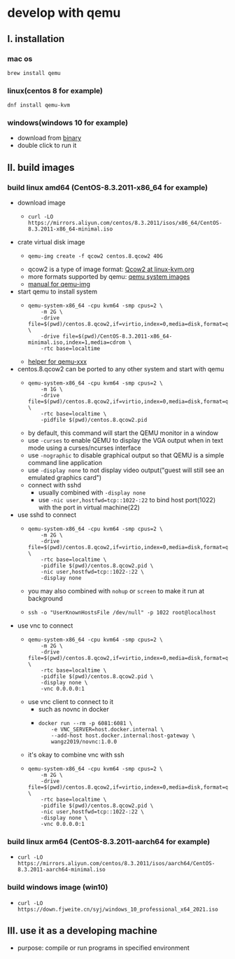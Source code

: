 # develop with qemu

## I. installation

### mac os

```shell
brew install qemu
```

### linux(centos 8 for example)

```shell
dnf install qemu-kvm
```

### windows(windows 10 for example)

* download from [binary](https://qemu.weilnetz.de/w64/)
* double click to run it

## II. build images

### build linux amd64 (CentOS-8.3.2011-x86_64 for example)

* download image
    + ```shell
      curl -LO https://mirrors.aliyun.com/centos/8.3.2011/isos/x86_64/CentOS-8.3.2011-x86_64-minimal.iso
      ```
* crate virtual disk image
    + ```shell
      qemu-img create -f qcow2 centos.8.qcow2 40G
      ```
    + qcow2 is a type of image format: [Qcow2 at linux-kvm.org](https://www.linux-kvm.org/page/Qcow2)
    + more formats supported by qemu: [qemu system images](https://qemu-project.gitlab.io/qemu/system/images.html)
    + [manual for qemu-img](https://qemu-project.gitlab.io/qemu/tools/qemu-img.html)
* start qemu to install system
    + ```shell
      qemu-system-x86_64 -cpu kvm64 -smp cpus=2 \
          -m 2G \
          -drive file=$(pwd)/centos.8.qcow2,if=virtio,index=0,media=disk,format=qcow2 \
          -drive file=$(pwd)/CentOS-8.3.2011-x86_64-minimal.iso,index=1,media=cdrom \
          -rtc base=localtime
      ```
    + [helper for qemu-xxx](https://qemu-project.gitlab.io/qemu/system/invocation.html#hxtool-0)
* centos.8.qcow2 can be ported to any other system and start with qemu
    + ```shell
      qemu-system-x86_64 -cpu kvm64 -smp cpus=2 \
          -m 1G \
          -drive file=$(pwd)/centos.8.qcow2,if=virtio,index=0,media=disk,format=qcow2 \
          -rtc base=localtime \
          -pidfile $(pwd)/centos.8.qcow2.pid
      ```
    + by default, this command will start the QEMU monitor in a window
    + use `-curses` to enable QEMU to display the VGA output when in text mode using a curses/ncurses interface
    + use `-nographic` to disable graphical output so that QEMU is a simple command line application
    + use `-display none` to not display video output("guest will still see an emulated graphics card")
    + connect with sshd
        * usually combined with `-display none`
        * use `-nic user,hostfwd=tcp::1022-:22` to bind host port(1022) with the port in virtual machine(22)
* use sshd to connect
    + ```shell
      qemu-system-x86_64 -cpu kvm64 -smp cpus=2 \
          -m 2G \
          -drive file=$(pwd)/centos.8.qcow2,if=virtio,index=0,media=disk,format=qcow2 \
          -rtc base=localtime \
          -pidfile $(pwd)/centos.8.qcow2.pid \
          -nic user,hostfwd=tcp::1022-:22 \
          -display none
      ```
    + you may also combined with `nohup` or `screen` to make it run at background
    + ```shell
      ssh -o "UserKnownHostsFile /dev/null" -p 1022 root@localhost
      ```
* use vnc to connect
    + ```shell
      qemu-system-x86_64 -cpu kvm64 -smp cpus=2 \
          -m 2G \
          -drive file=$(pwd)/centos.8.qcow2,if=virtio,index=0,media=disk,format=qcow2 \
          -rtc base=localtime \
          -pidfile $(pwd)/centos.8.qcow2.pid \
          -display none \
          -vnc 0.0.0.0:1
      ```
    + use vnc client to connect to it
        * such as novnc in docker
        * ```shell
          docker run --rm -p 6081:6081 \
              -e VNC_SERVER=host.docker.internal \
              --add-host host.docker.internal:host-gateway \
              wangz2019/novnc:1.0.0
          ```
    + it's okay to combine vnc with ssh
    + ```shell
      qemu-system-x86_64 -cpu kvm64 -smp cpus=2 \
          -m 2G \
          -drive file=$(pwd)/centos.8.qcow2,if=virtio,index=0,media=disk,format=qcow2 \
          -rtc base=localtime \
          -pidfile $(pwd)/centos.8.qcow2.pid \
          -nic user,hostfwd=tcp::1022-:22 \
          -display none \
          -vnc 0.0.0.0:1
      ```

### build linux arm64 (CentOS-8.3.2011-aarch64 for example)

* ```shell
  curl -LO https://mirrors.aliyun.com/centos/8.3.2011/isos/aarch64/CentOS-8.3.2011-aarch64-minimal.iso
  ```

### build windows image (win10)

* ```shell
  curl -LO https://down.fjweite.cn/syj/windows_10_professional_x64_2021.iso
  ```

## III. use it as a developing machine

* purpose: compile or run programs in specified environment
